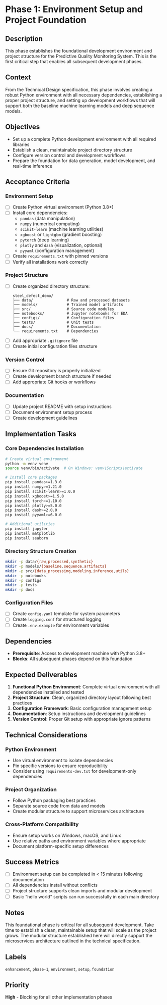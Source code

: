 # Phase 1: Environment Setup and Project Foundation

## Description

This phase establishes the foundational development environment and project structure for the Predictive Quality Monitoring System. This is the first critical step that enables all subsequent development phases.

## Context

From the Technical Design specification, this phase involves creating a robust Python environment with all necessary dependencies, establishing a proper project structure, and setting up development workflows that will support both the baseline machine learning models and deep sequence models.

## Objectives

- Set up a complete Python development environment with all required libraries
- Establish a clean, maintainable project directory structure
- Configure version control and development workflows
- Prepare the foundation for data generation, model development, and real-time inference

## Acceptance Criteria

### Environment Setup
- [ ] Create Python virtual environment (Python 3.8+)
- [ ] Install core dependencies:
  - `pandas` (data manipulation)
  - `numpy` (numerical computing)
  - `scikit-learn` (machine learning utilities)
  - `xgboost` or `lightgbm` (gradient boosting)
  - `pytorch` (deep learning)
  - `plotly` and `dash` (visualization, optional)
  - `pyyaml` (configuration management)
- [ ] Create `requirements.txt` with pinned versions
- [ ] Verify all installations work correctly

### Project Structure
- [ ] Create organized directory structure:
  ```
  steel_defect_demo/
  ├── data/               # Raw and processed datasets
  ├── models/             # Trained model artifacts
  ├── src/                # Source code modules
  ├── notebooks/          # Jupyter notebooks for EDA
  ├── configs/            # Configuration files
  ├── tests/              # Unit tests
  ├── docs/               # Documentation
  └── requirements.txt    # Dependencies
  ```
- [ ] Add appropriate `.gitignore` file
- [ ] Create initial configuration files structure

### Version Control
- [ ] Ensure Git repository is properly initialized
- [ ] Create development branch structure if needed
- [ ] Add appropriate Git hooks or workflows

### Documentation
- [ ] Update project README with setup instructions
- [ ] Document environment setup process
- [ ] Create development guidelines

## Implementation Tasks

### Core Dependencies Installation
```bash
# Create virtual environment
python -m venv venv
source venv/bin/activate  # On Windows: venv\Scripts\activate

# Install core packages
pip install pandas>=1.3.0
pip install numpy>=1.21.0
pip install scikit-learn>=1.0.0
pip install xgboost>=1.5.0
pip install torch>=1.10.0
pip install plotly>=5.0.0
pip install dash>=2.0.0
pip install pyyaml>=6.0.0

# Additional utilities
pip install jupyter
pip install matplotlib
pip install seaborn
```

### Directory Structure Creation
```bash
mkdir -p data/{raw,processed,synthetic}
mkdir -p models/{baseline,sequence,artifacts}
mkdir -p src/{data_processing,modeling,inference,utils}
mkdir -p notebooks
mkdir -p configs
mkdir -p tests
mkdir -p docs
```

### Configuration Files
- [ ] Create `config.yaml` template for system parameters
- [ ] Create `logging.conf` for structured logging
- [ ] Create `.env.example` for environment variables

## Dependencies

- **Prerequisite**: Access to development machine with Python 3.8+
- **Blocks**: All subsequent phases depend on this foundation

## Expected Deliverables

1. **Functional Python Environment**: Complete virtual environment with all dependencies installed and tested
2. **Project Structure**: Clean, organized directory layout following best practices
3. **Configuration Framework**: Basic configuration management setup
4. **Documentation**: Setup instructions and development guidelines
5. **Version Control**: Proper Git setup with appropriate ignore patterns

## Technical Considerations

### Python Environment
- Use virtual environment to isolate dependencies
- Pin specific versions to ensure reproducibility
- Consider using `requirements-dev.txt` for development-only dependencies

### Project Organization
- Follow Python packaging best practices
- Separate source code from data and models
- Create modular structure to support microservices architecture

### Cross-Platform Compatibility
- Ensure setup works on Windows, macOS, and Linux
- Use relative paths and environment variables where appropriate
- Document platform-specific setup differences

## Success Metrics

- [ ] Environment setup can be completed in < 15 minutes following documentation
- [ ] All dependencies install without conflicts
- [ ] Project structure supports clean imports and modular development
- [ ] Basic "hello world" scripts can run successfully in each main directory

## Notes

This foundational phase is critical for all subsequent development. Take time to establish a clean, maintainable setup that will scale as the project grows. The modular structure established here will directly support the microservices architecture outlined in the technical specification.

## Labels
`enhancement`, `phase-1`, `environment`, `setup`, `foundation`

## Priority
**High** - Blocking for all other implementation phases